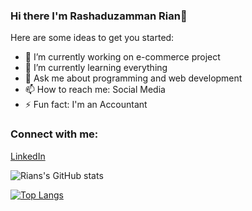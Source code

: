 ### Hi there I'm Rashaduzamman Rian👋

Here are some ideas to get you started:

- 🔭 I’m currently working on e-commerce project
- 🌱 I’m currently learning everything
- 💬 Ask me about programming and web development
- 📫 How to reach me: Social Media
- ⚡ Fun fact: I'm an Accountant


### Connect with me:
[LinkedIn](https://github.com/riandev)

![Rians's GitHub stats](https://github-readme-stats.vercel.app/api?username=riandev&show_icons=true&theme=radical)

[![Top Langs](https://github-readme-stats.vercel.app/api/top-langs/?username=riandev&layout=compact)](https://github.com/riandev)
